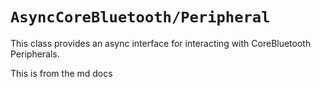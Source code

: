 # ``AsyncCoreBluetooth/Peripheral``


This class provides an async interface for interacting with CoreBluetooth Peripherals.

This is from the md docs

<!-- ## Topics

### Peripheral Connection State

- ``ConnectionState-swift.enum``
- ``connectionState-swift.property``
 -->
